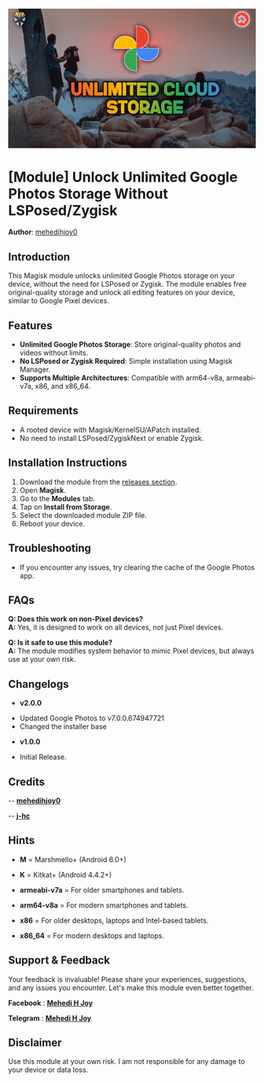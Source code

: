 ![Cover Photo](https://github.com/mehedihjoy0/GPhotos-Unlimited/blob/main/cover-photo.png)

# [Module] Unlock Unlimited Google Photos Storage Without LSPosed/Zygisk

**Author**: [mehedihjoy0](https://github.com/mehedihjoy0)   


## Introduction

This Magisk module unlocks unlimited Google Photos storage on your device, without the need for LSPosed or Zygisk. The module enables free original-quality storage and unlock all editing features on your device, similar to Google Pixel devices.

## Features

- **Unlimited Google Photos Storage**: Store original-quality photos and videos without limits.
- **No LSPosed or Zygisk Required**: Simple installation using Magisk Manager.
- **Supports Multiple Architectures**: Compatible with arm64-v8a, armeabi-v7a, x86, and x86_64.

## Requirements​

- A rooted device with Magisk/KernelSU/APatch installed.
- No need to install LSPosed/ZygiskNext or enable Zygisk.

## Installation Instructions

1. Download the module from the [releases section](https://github.com/mehedihjoy0/GPhotos-Unlimited/releases).
2. Open **Magisk**.
3. Go to the **Modules** tab.
4. Tap on **Install from Storage**.
5. Select the downloaded module ZIP file.
6. Reboot your device.


## Troubleshooting

- If you encounter any issues, try clearing the cache of the Google Photos app.


## FAQs

**Q: Does this work on non-Pixel devices?**  
**A:** Yes, it is designed to work on all devices, not just Pixel devices.

**Q: Is it safe to use this module?**  
**A:** The module modifies system behavior to mimic Pixel devices, but always use at your own risk.

## Changelogs

- **v2.0.0**

* Updated Google Photos to v7.0.0.674947721
* Changed the installer base

- **v1.0.0**

* Initial Release.

## Credits
-- [**mehedihjoy0**](https://github.com/mehedihjoy0)

-- [**j-hc**](https://github.com/j-hc)

## Hints

- **M** = Marshmello+ (Android 6.0+)
- **K** = Kitkat+ (Android 4.4.2+)

- **armeabi-v7a** = For older smartphones and tablets.
- **arm64-v8a** = For modern smartphones and tablets.
- **x86** = For older desktops, laptops and Intel-based tablets.
- **x86_64** = For modern desktops and laptops.

## Support & Feedback​

Your feedback is invaluable! Please share your experiences, suggestions, and any issues you encounter. Let's make this module even better together.

**Facebook** : [**Mehedi H Joy**](https://www.facebook.com/mehedihjoy0)

**Telegram** : [**Mehedi H Joy**](https://t.me/mehedihjoy0)

## Disclaimer

Use this module at your own risk. I am not responsible for any damage to your device or data loss.
